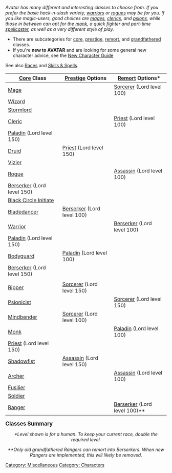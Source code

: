 *Avatar has many different and interesting classes to choose from. If
you prefer the basic hack-n-slash variety,
[warriors](:Category:_Warriors.md "wikilink") or
[rogues](:Category:_Rogues.md "wikilink") may be for you. If you like
magic-users, good choices are [mages](:Category:_Mages.md "wikilink"),
[clerics](:Category:_Clerics.md "wikilink"), and
[psions](:Category:_Psionicists.md "wikilink"), while those in between
can opt for the [monk](:Category:_Monks.md "wikilink"), a quick fighter
and part-time [spellcaster](Cast.md "wikilink"), as well as a very
different style of play.*

-   There are subcategories for
    [core](:Category:_Core_Classes.md "wikilink"),
    [prestige](:Category:_Prestige_Classes.md "wikilink"),
    [remort](:Category:_Remort_Classes.md "wikilink"), and
    [grandfathered](:Category:_Grandfathered_Classes.md "wikilink")
    classes.
-   If you're **new to AVATAR** and are looking for some general new
    character advice, see the [New Character
    Guide](New_Character_Guide "wikilink")

See also [Races](:Category:_Races.md "wikilink") and [Skills &
Spells](:Category:_Skills_And_Spells.md "wikilink").

| [Core](:Category:_Core_Classes.md "wikilink") Class                      | [Prestige](:Category:_Prestige_Classes.md "wikilink") Options     | [Remort](:Category:_Remort_Classes.md "wikilink") Options\*           |
|--------------------------------------------------------------------------|-------------------------------------------------------------------|-----------------------------------------------------------------------|
| [Mage](:Category:_Mages.md "wikilink")                                   |                                                                   | [Sorcerer](:Category:_Sorcerers.md "wikilink") (Lord level 100)       |
| [Wizard](:Category:_Wizards.md "wikilink")                               |                                                                   |                                                                       |
| [Stormlord](:Category:_Stormlords.md "wikilink")                         |                                                                   |                                                                       |
| [Cleric](:Category:_Clerics.md "wikilink")                               |                                                                   | [Priest](:Category:_Priests.md "wikilink") (Lord level 100)           |
| [Paladin](:Category:_Paladins.md "wikilink") (Lord level 150)            |                                                                   |                                                                       |
| [Druid](:Category:_Druids.md "wikilink")                                 | [Priest](:Category:_Priests.md "wikilink") (Lord level 150)       |                                                                       |
| [Vizier](:Category:_Viziers.md "wikilink")                               |                                                                   |                                                                       |
| [Rogue](:Category:_Rogues.md "wikilink")                                 |                                                                   | [Assassin](:Category:_Assassins.md "wikilink") (Lord level 100)       |
| [Berserker](:Category:_Berserkers.md "wikilink") (Lord level 150)        |                                                                   |                                                                       |
| [Black Circle Initiate](:Category:_Black_Circle_Initiates.md "wikilink") |                                                                   |                                                                       |
| [Bladedancer](:Category:_Bladedancers.md "wikilink")                     | [Berserker](:Category:_Berserkers.md "wikilink") (Lord level 100) |                                                                       |
| [Warrior](:Category:_Warriors.md "wikilink")                             |                                                                   | [Berserker](:Category:_Berserkers.md "wikilink") (Lord level 100)     |
| [Paladin](:Category:_Paladins.md "wikilink") (Lord level 150)            |                                                                   |                                                                       |
| [Bodyguard](:Category:_Bodyguards.md "wikilink")                         | [Paladin](:Category:_Paladins.md "wikilink") (Lord level 100)     |                                                                       |
| [Berserker](:Category:_Berserkers.md "wikilink") (Lord level 150)        |                                                                   |                                                                       |
|                                                                          |                                                                   |                                                                       |
| [Ripper](:Category:_Rippers.md "wikilink")                               | [Sorcerer](:Category:_Sorcerers.md "wikilink") (Lord level 150)   |                                                                       |
| [Psionicist](:Category:_Psionicists.md "wikilink")                       |                                                                   | [Sorcerer](:Category:_Sorcerers.md "wikilink") (Lord level 150)       |
| [Mindbender](:Category:_Mindbenders.md "wikilink")                       | [Sorcerer](:Category:_Sorcerers.md "wikilink") (Lord level 100)   |                                                                       |
| [Monk](:Category:_Monks.md "wikilink")                                   |                                                                   | [Paladin](:Category:_Paladins.md "wikilink") (Lord level 100)         |
| [Priest](:Category:_Priests.md "wikilink") (Lord level 150)              |                                                                   |                                                                       |
| [Shadowfist](:Category:_Shadowfists.md "wikilink")                       | [Assassin](:Category:_Assassins.md "wikilink") (Lord level 150)   |                                                                       |
| [Archer](:Category:_Archers.md "wikilink")                               |                                                                   | [Assassin](:Category:_Assassins.md "wikilink") (Lord level 100)       |
| [Fusilier](:Category:_Fusiliers.md "wikilink")                           |                                                                   |                                                                       |
| [Soldier](:Category:_Soldiers.md "wikilink")                             |                                                                   |                                                                       |
| [Ranger](:Category:_Rangers.md "wikilink")                               |                                                                   | [Berserker](:Category:_Berserkers.md "wikilink") (Lord level 100)\*\* |

<big>**Classes Summary**</big>

  

<div align="center">

*\*Level shown is for a human. To keep your current race, double the
required level.*

</div>
<div align="center">

*\*\*Only old grandfathered Rangers can remort into Berserkers. When new
Rangers are implemented, this will likely be removed.*

</div>

[Category: Miscellaneous](Category:_Miscellaneous "wikilink") [Category:
Characters](Category:_Characters "wikilink")
